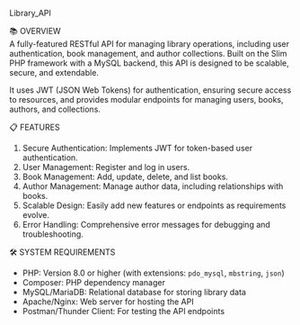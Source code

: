 Library_API

📚 OVERVIEW  
A fully-featured RESTful API for managing library operations, including user authentication, book management, and author collections. Built on the Slim PHP framework with a MySQL backend, this API is designed to be scalable, secure, and extendable.  

It uses JWT (JSON Web Tokens) for authentication, ensuring secure access to resources, and provides modular endpoints for managing users, books, authors, and collections. 

📋 FEATURES  
1. Secure Authentication: Implements JWT for token-based user authentication.  
2. User Management: Register and log in users.  
3. Book Management: Add, update, delete, and list books.  
4. Author Management: Manage author data, including relationships with books.  
5. Scalable Design: Easily add new features or endpoints as requirements evolve.  
6. Error Handling: Comprehensive error messages for debugging and troubleshooting.  

🛠 SYSTEM REQUIREMENTS   
- PHP: Version 8.0 or higher (with extensions: `pdo_mysql`, `mbstring`, `json`)  
- Composer: PHP dependency manager  
- MySQL/MariaDB: Relational database for storing library data  
- Apache/Nginx: Web server for hosting the API  
- Postman/Thunder Client: For testing the API endpoints
